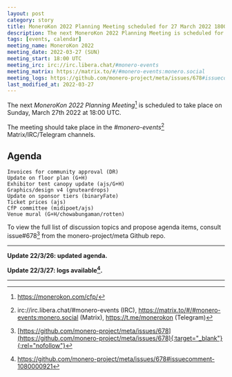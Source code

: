 ```yaml
---
layout: post
category: story
title: MoneroKon 2022 Planning Meeting scheduled for 27 March 2022 1800 UTC
description: The next MoneroKon 2022 Planning Meeting is scheduled for Sunday 27 March 2022 at 1800 UTC on IRC.
tags: [events, calendar]
meeting_name: MoneroKon 2022
meeting_date: 2022-03-27 (SUN)
meeting_start: 18:00 UTC
meeting_irc: irc://irc.libera.chat/#monero-events
meeting_matrix: https://matrix.to/#/#monero-events:monero.social
meeting_logs: https://github.com/monero-project/meta/issues/678#issuecomment-1080000921
last_modified_at: 2022-03-27
---
```


The next *MoneroKon 2022 Planning Meeting*[^1] is scheduled to take place on Sunday, March 27th 2022 at 18:00 UTC.

The meeting should take place in the *#monero-events*[^2] Matrix/IRC/Telegram channels.

## Agenda

```
Invoices for community approval (DR)
Update on floor plan (G+H)
Exhibitor tent canopy update (ajs/G+H)
Graphics/design v4 (gnuteardrops)
Update on sponsor tiers (binaryFate)
Ticket prices (ajs)
CfP committee (midipoet/ajs)
Venue mural (G+H/chowabungaman/rotten)
```

To view the full list of discussion topics and propose agenda items, consult issue#678[^3] from the monero-project/meta Github repo.

---

**Update 22/3/26: updated agenda.**

**Update 22/3/27: logs available[^4].**

---

[^1]: https://monerokon.com/cfp/
[^2]: irc://irc.libera.chat/#monero-events (IRC), https://matrix.to/#/#monero-events:monero.social (Matrix), https://t.me/monerokon (Telegram)
[^3]: [https://github.com/monero-project/meta/issues/678](https://github.com/monero-project/meta/issues/678){:target="_blank"}{:rel="nofollow"}
[^4]: https://github.com/monero-project/meta/issues/678#issuecomment-1080000921
